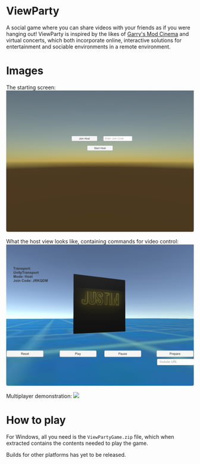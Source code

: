 # ViewParty

  A social game where you can share videos with 
your friends as if you were hanging out! 
ViewParty is inspired by the likes of [Garry's Mod Cinema](https://www.youtube.com/watch?v=gceedIPSAjc) 
and virtual concerts, which both incorporate online, 
interactive solutions for entertainment and sociable 
environments in a remote environment. 

# Images

The starting screen:
![](./Images/startup.png)

What the host view looks like, containing
commands for video control:
![](./Images/host-view.png)

Multiplayer demonstration:
![](./Images/multi-client.png)

# How to play

For Windows, all you need is the `ViewPartyGame.zip` 
file, which when extracted contains the contents
needed to play the game.

Builds for other platforms has yet to be released.
